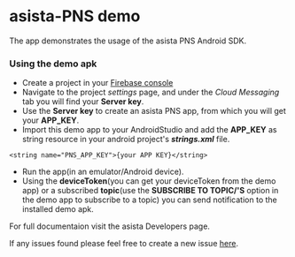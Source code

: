 # asista-PNS demo
The app demonstrates the usage of the asista PNS Android SDK.
### Using the demo apk
- Create a project in your [Firebase console](https://console.firebase.google.com)
- Navigate to the project _settings_ page, and under the _Cloud Messaging_ tab you will find your **Server key**.
- Use the **Server key** to create an asista PNS app, from which you will get your **APP_KEY**.
- Import this demo app to your AndroidStudio and add the **APP_KEY** as string resource in your android project's **_strings.xml_** file.
```
<string name="PNS_APP_KEY">{your APP KEY}</string>
```
- Run the app(in an emulator/Android device).
- Using the **deviceToken**(you can get your deviceToken from the demo app) or a subscribed **topic**(use the **SUBSCRIBE TO TOPIC/'S** option in the demo app to subscribe to a topic) 
you can send notification to the installed demo apk.

For full documentaion visit the asista Developers page.

If any issues found please feel free to create a new issue [here](https://github.com/cherrylabstech/asista-sdk-android-demo/issues).
